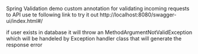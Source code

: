 Spring Validation demo
custom annotation for validating incoming requests to API
use te following link to try it out http://localhost:8080/swagger-ui/index.html#/

if user exists in database it will throw an MethodArgumentNotValidException 
which will be handeled by Exception handler class that will generate the response error
